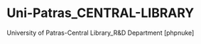 Uni-Patras_CENTRAL-LIBRARY
==========================

University of Patras-Central Library_R&amp;D Department [phpnuke]
